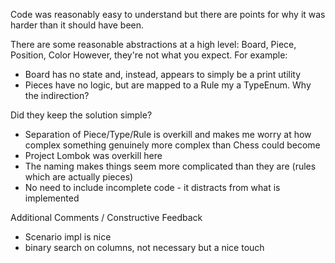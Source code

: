 Code was reasonably easy to understand but there are points for why it was harder than it should have been.

There are some reasonable abstractions at a high level: Board, Piece, Position, Color
However, they're not what you expect. For example:
- Board has no state and, instead, appears to simply be a print utility
- Pieces have no logic, but are mapped to a Rule my a TypeEnum. Why the indirection?

Did they keep the solution simple?
- Separation of Piece/Type/Rule is overkill and makes me worry at how complex something genuinely more complex than Chess could become
- Project Lombok was overkill here
- The naming makes things seem more complicated than they are (rules which are actually pieces)
- No need to include incomplete code - it distracts from what is implemented

Additional Comments / Constructive Feedback
+ Scenario impl is nice
+ binary search on columns, not necessary but a nice touch
